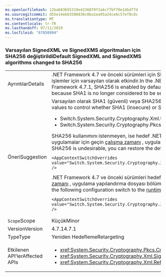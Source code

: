 ```yaml
---
ms.openlocfilehash: 12ba683655319e42368f9f2a6cf7bf70e1dbd77d
ms.sourcegitcommit: d55e14eb63588830c0ba1ea95a24ce6c57ef8c8c
ms.translationtype: MT
ms.contentlocale: tr-TR
ms.lasthandoff: 07/11/2019
ms.locfileid: "67858994"
---
```

### <a name="default-signedxml-and-signedxms-algorithms-changed-to-sha256"></a><span data-ttu-id="97fc8-101">Varsayılan SignedXML ve SignedXMS algoritmaları için SHA256 değiştirildi</span><span class="sxs-lookup"><span data-stu-id="97fc8-101">Default SignedXML and SignedXMS algorithms changed to SHA256</span></span>

|   |   |
|---|---|
|<span data-ttu-id="97fc8-102">Ayrıntılar</span><span class="sxs-lookup"><span data-stu-id="97fc8-102">Details</span></span>|<span data-ttu-id="97fc8-103">.NET Framework 4.7 ve önceki sürümleri için SHA1 SignedXML ve SignedCMS bazı işlemleri için varsayılan. .NET Framework 4.7.1 ile başlayarak, SHA256, bu işlemler için varsayılan olarak etkindir.</span><span class="sxs-lookup"><span data-stu-id="97fc8-103">In the .NET Framework 4.7 and earlier, SignedXML and SignedCMS default to SHA1 for some operations.Starting with the .NET Framework 4.7.1, SHA256 is enabled by default for these operations.</span></span> <span data-ttu-id="97fc8-104">Bu değişiklik, SHA1 artık güvenli olarak kabul edilir çünkü gereklidir.</span><span class="sxs-lookup"><span data-stu-id="97fc8-104">This change is necessary because SHA1 is no longer considered to be secure.</span></span>|
|<span data-ttu-id="97fc8-105">Öneri</span><span class="sxs-lookup"><span data-stu-id="97fc8-105">Suggestion</span></span>|<span data-ttu-id="97fc8-106">Varsayılan olarak SHA1 (güvenli) veya SHA256 kullanılıp kullanılmadığını denetlemek için iki yeni bağlam anahtar değer vardır:</span><span class="sxs-lookup"><span data-stu-id="97fc8-106">There are two new context switch values to control whether SHA1 (insecure) or SHA256 is used by default:</span></span><ul><li><span data-ttu-id="97fc8-107">Switch.System.Security.Cryptography.Xml.UseInsecureHashAlgorithms</span><span class="sxs-lookup"><span data-stu-id="97fc8-107">Switch.System.Security.Cryptography.Xml.UseInsecureHashAlgorithms</span></span></li><li><span data-ttu-id="97fc8-108">Switch.System.Security.Cryptography.Pkcs.UseInsecureHashAlgorithms</span><span class="sxs-lookup"><span data-stu-id="97fc8-108">Switch.System.Security.Cryptography.Pkcs.UseInsecureHashAlgorithms</span></span></li></ul><span data-ttu-id="97fc8-109">SHA256 kullanımını istenmeyen, ise hedef .NET Framework 4.7.1 ve sonraki sürümlerde, varsayılan SHA1 için aşağıdaki yapılandırma ekleyerek geri yükleyebilirsiniz, uygulamalar için geçin [çalışma zamanı](~/docs/framework/configure-apps/file-schema/runtime/runtime-element.md) , uygulama yapılandırma bölümü Dosya:</span><span class="sxs-lookup"><span data-stu-id="97fc8-109">For applications that target the .NET Framework 4.7.1 and later versions, if the use of SHA256 is undesirable, you can restore the default to SHA1 by adding the following configuration switch to the [runtime](~/docs/framework/configure-apps/file-schema/runtime/runtime-element.md) section of your app config file:</span></span><pre><code class="lang-xml">&lt;AppContextSwitchOverrides value=&quot;Switch.System.Security.Cryptography.Xml.UseInsecureHashAlgorithms=true;Switch.System.Security.Cryptography.Pkcs.UseInsecureHashAlgorithms=true&quot; /&gt;&#13;&#10;</code></pre><span data-ttu-id="97fc8-110">.NET Framework 4.7 ve önceki sürümleri hedefleyen uygulamalar için aşağıdaki yapılandırma anahtarı için ekleyerek bu değişikliği veritabanına seçebilirsiniz [çalışma zamanı](~/docs/framework/configure-apps/file-schema/runtime/runtime-element.md) , uygulama yapılandırma dosyası bölümünü:</span><span class="sxs-lookup"><span data-stu-id="97fc8-110">For applications that target the .NET Framework 4.7 and earlier versions, you can opt into this change by adding the following configuration switch to the [runtime](~/docs/framework/configure-apps/file-schema/runtime/runtime-element.md) section of your app config file:</span></span><pre><code class="lang-xml">&lt;AppContextSwitchOverrides value=&quot;Switch.System.Security.Cryptography.Xml.UseInsecureHashAlgorithms=false;Switch.System.Security.Cryptography.Pkcs.UseInsecureHashAlgorithms=false&quot; /&gt;&#13;&#10;</code></pre>|
|<span data-ttu-id="97fc8-111">`Scope`</span><span class="sxs-lookup"><span data-stu-id="97fc8-111">Scope</span></span>|<span data-ttu-id="97fc8-112">Küçük</span><span class="sxs-lookup"><span data-stu-id="97fc8-112">Minor</span></span>|
|<span data-ttu-id="97fc8-113">Version</span><span class="sxs-lookup"><span data-stu-id="97fc8-113">Version</span></span>|<span data-ttu-id="97fc8-114">4.7.1</span><span class="sxs-lookup"><span data-stu-id="97fc8-114">4.7.1</span></span>|
|<span data-ttu-id="97fc8-115">Type</span><span class="sxs-lookup"><span data-stu-id="97fc8-115">Type</span></span>|<span data-ttu-id="97fc8-116">Yeniden Hedefleme</span><span class="sxs-lookup"><span data-stu-id="97fc8-116">Retargeting</span></span>|
|<span data-ttu-id="97fc8-117">Etkilenen API’ler</span><span class="sxs-lookup"><span data-stu-id="97fc8-117">Affected APIs</span></span>|<ul><li><xref:System.Security.Cryptography.Pkcs.CmsSigner?displayProperty=nameWithType></li><li><xref:System.Security.Cryptography.Xml.SignedXml?displayProperty=nameWithType></li><li><xref:System.Security.Cryptography.Xml.Reference?displayProperty=nameWithType></li></ul>|

